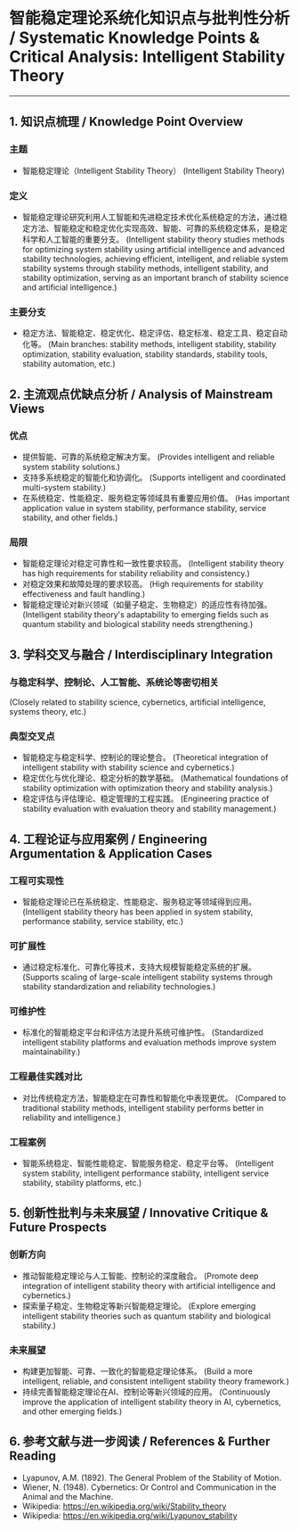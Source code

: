 # 智能稳定理论系统化知识点与批判性分析 / Systematic Knowledge Points & Critical Analysis: Intelligent Stability Theory

---

## 1. 知识点梳理 / Knowledge Point Overview

### 主题

- 智能稳定理论（Intelligent Stability Theory）
  (Intelligent Stability Theory)

### 定义

- 智能稳定理论研究利用人工智能和先进稳定技术优化系统稳定的方法，通过稳定方法、智能稳定和稳定优化实现高效、智能、可靠的系统稳定体系，是稳定科学和人工智能的重要分支。
  (Intelligent stability theory studies methods for optimizing system stability using artificial intelligence and advanced stability technologies, achieving efficient, intelligent, and reliable system stability systems through stability methods, intelligent stability, and stability optimization, serving as an important branch of stability science and artificial intelligence.)

### 主要分支

- 稳定方法、智能稳定、稳定优化、稳定评估、稳定标准、稳定工具、稳定自动化等。
  (Main branches: stability methods, intelligent stability, stability optimization, stability evaluation, stability standards, stability tools, stability automation, etc.)

## 2. 主流观点优缺点分析 / Analysis of Mainstream Views

### 优点

- 提供智能、可靠的系统稳定解决方案。
  (Provides intelligent and reliable system stability solutions.)
- 支持多系统稳定的智能化和协调化。
  (Supports intelligent and coordinated multi-system stability.)
- 在系统稳定、性能稳定、服务稳定等领域具有重要应用价值。
  (Has important application value in system stability, performance stability, service stability, and other fields.)

### 局限

- 智能稳定理论对稳定可靠性和一致性要求较高。
  (Intelligent stability theory has high requirements for stability reliability and consistency.)
- 对稳定效果和故障处理的要求较高。
  (High requirements for stability effectiveness and fault handling.)
- 智能稳定理论对新兴领域（如量子稳定、生物稳定）的适应性有待加强。
  (Intelligent stability theory's adaptability to emerging fields such as quantum stability and biological stability needs strengthening.)

## 3. 学科交叉与融合 / Interdisciplinary Integration

### 与稳定科学、控制论、人工智能、系统论等密切相关

  (Closely related to stability science, cybernetics, artificial intelligence, systems theory, etc.)

### 典型交叉点

- 智能稳定与稳定科学、控制论的理论整合。
  (Theoretical integration of intelligent stability with stability science and cybernetics.)
- 稳定优化与优化理论、稳定分析的数学基础。
  (Mathematical foundations of stability optimization with optimization theory and stability analysis.)
- 稳定评估与评估理论、稳定管理的工程实践。
  (Engineering practice of stability evaluation with evaluation theory and stability management.)

## 4. 工程论证与应用案例 / Engineering Argumentation & Application Cases

### 工程可实现性

- 智能稳定理论已在系统稳定、性能稳定、服务稳定等领域得到应用。
  (Intelligent stability theory has been applied in system stability, performance stability, service stability, etc.)

### 可扩展性

- 通过稳定标准化、可靠化等技术，支持大规模智能稳定系统的扩展。
  (Supports scaling of large-scale intelligent stability systems through stability standardization and reliability technologies.)

### 可维护性

- 标准化的智能稳定平台和评估方法提升系统可维护性。
  (Standardized intelligent stability platforms and evaluation methods improve system maintainability.)

### 工程最佳实践对比

- 对比传统稳定方法，智能稳定在可靠性和智能化中表现更优。
  (Compared to traditional stability methods, intelligent stability performs better in reliability and intelligence.)

### 工程案例

- 智能系统稳定、智能性能稳定、智能服务稳定、稳定平台等。
  (Intelligent system stability, intelligent performance stability, intelligent service stability, stability platforms, etc.)

## 5. 创新性批判与未来展望 / Innovative Critique & Future Prospects

### 创新方向

- 推动智能稳定理论与人工智能、控制论的深度融合。
  (Promote deep integration of intelligent stability theory with artificial intelligence and cybernetics.)
- 探索量子稳定、生物稳定等新兴智能稳定理论。
  (Explore emerging intelligent stability theories such as quantum stability and biological stability.)

### 未来展望

- 构建更加智能、可靠、一致化的智能稳定理论体系。
  (Build a more intelligent, reliable, and consistent intelligent stability theory framework.)
- 持续完善智能稳定理论在AI、控制论等新兴领域的应用。
  (Continuously improve the application of intelligent stability theory in AI, cybernetics, and other emerging fields.)

## 6. 参考文献与进一步阅读 / References & Further Reading

- Lyapunov, A.M. (1892). The General Problem of the Stability of Motion.
- Wiener, N. (1948). Cybernetics: Or Control and Communication in the Animal and the Machine.
- Wikipedia: <https://en.wikipedia.org/wiki/Stability_theory>
- Wikipedia: <https://en.wikipedia.org/wiki/Lyapunov_stability>
